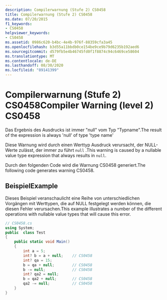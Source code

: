 ```yaml
---
description: Compilerwarnung (Stufe 2) CS0458
title: Compilerwarnung (Stufe 2) CS0458
ms.date: 07/20/2015
f1_keywords:
- CS0458
helpviewer_keywords:
- CS0458
ms.assetid: 0986c620-b4bc-4e4b-976f-88359cfa3a45
ms.openlocfilehash: b3d55a11bbdb0ce154be9ce9b79d6235b192aed6
ms.sourcegitcommit: d579fb5e4b46745fd0f1f8874c94c6469ce58604
ms.translationtype: MT
ms.contentlocale: de-DE
ms.lasthandoff: 08/30/2020
ms.locfileid: "89141399"
---
```

# <a name="compiler-warning-level-2-cs0458"></a><span data-ttu-id="c7370-103">Compilerwarnung (Stufe 2) CS0458</span><span class="sxs-lookup"><span data-stu-id="c7370-103">Compiler Warning (level 2) CS0458</span></span>
<span data-ttu-id="c7370-104">Das Ergebnis des Ausdrucks ist immer "null" vom Typ "Typname".</span><span class="sxs-lookup"><span data-stu-id="c7370-104">The result of the expression is always 'null' of type 'type name'</span></span>  
  
 <span data-ttu-id="c7370-105">Diese Warnung wird durch einen Werttyp Ausdruck verursacht, der NULL-Werte zulässt, der immer zu führt `null` .</span><span class="sxs-lookup"><span data-stu-id="c7370-105">This warning is caused by a nullable value type expression that always results in `null`.</span></span>  
  
 <span data-ttu-id="c7370-106">Durch den folgenden Code wird die Warnung CS0458 generiert.</span><span class="sxs-lookup"><span data-stu-id="c7370-106">The following code generates warning CS0458.</span></span>  
  
## <a name="example"></a><span data-ttu-id="c7370-107">Beispiel</span><span class="sxs-lookup"><span data-stu-id="c7370-107">Example</span></span>  
 <span data-ttu-id="c7370-108">Dieses Beispiel veranschaulicht eine Reihe von unterschiedlichen Vorgängen mit Werttypen, die auf NULL festgelegt werden können, die diesen Fehler verursachen.</span><span class="sxs-lookup"><span data-stu-id="c7370-108">This example illustrates a number of the different operations with nullable value types that will cause this error.</span></span>  
  
```csharp  
// CS0458.cs  
using System;  
public  class Test
{  
    public static void Main()  
    {  
        int a = 5;  
        int? b = a + null;    // CS0458  
        int? qa = 15;  
        b = qa + null;        // CS0458  
        b -= null;            // CS0458  
        int? qa2 = null;  
        b = qa2 + null;       // CS0458  
        qa2 -= null;          // CS0458  
    }  
}  
```

